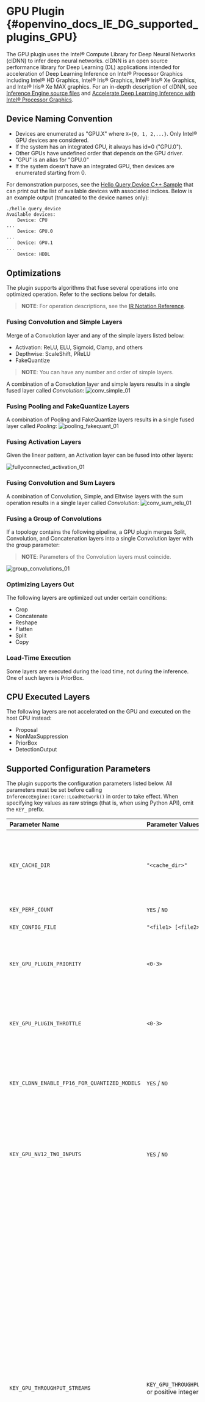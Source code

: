 GPU Plugin {#openvino_docs_IE_DG_supported_plugins_GPU}
=======

The GPU plugin uses the Intel® Compute Library for Deep Neural Networks (clDNN) to infer deep neural networks.
clDNN is an open source performance library for Deep Learning (DL) applications intended for acceleration of Deep Learning Inference on Intel® Processor Graphics including Intel® HD Graphics, Intel® Iris® Graphics, Intel® Iris® Xe Graphics, and Intel® Iris® Xe MAX graphics.
For an in-depth description of clDNN, see [Inference Engine source files](https://github.com/openvinotoolkit/openvino/tree/master/inference-engine/src/cldnn_engine) and [Accelerate Deep Learning Inference with Intel® Processor Graphics](https://software.intel.com/en-us/articles/accelerating-deep-learning-inference-with-intel-processor-graphics).

## Device Naming Convention
* Devices are enumerated as "GPU.X" where `X={0, 1, 2,...}`. Only Intel® GPU devices are considered.
* If the system has an integrated GPU, it always has id=0 ("GPU.0").
* Other GPUs have undefined order that depends on the GPU driver.
* "GPU" is an alias for "GPU.0"
* If the system doesn't have an integrated GPU, then devices are enumerated starting from 0.

For demonstration purposes, see the [Hello Query Device C++ Sample](../../../inference-engine/samples/hello_query_device/README.md) that can print out the list of available devices with associated indices. Below is an example output (truncated to the device names only):

```sh
./hello_query_device
Available devices:
    Device: CPU
...
    Device: GPU.0
...
    Device: GPU.1
...
    Device: HDDL
```

## Optimizations

The plugin supports algorithms that fuse several operations into one optimized operation. Refer to the sections below for details.

> **NOTE**: For operation descriptions, see the [IR Notation Reference](../../ops/opset.md).

### Fusing Convolution and Simple Layers

Merge of a Convolution layer and any of the simple layers listed below:
- Activation: ReLU, ELU, Sigmoid, Clamp, and others
- Depthwise: ScaleShift, PReLU
- FakeQuantize

> **NOTE**: You can have any number and order of simple layers.

A combination of a Convolution layer and simple layers results in a single fused layer called
*Convolution*:
![conv_simple_01]


### Fusing Pooling and FakeQuantize Layers

A combination of Pooling and FakeQuantize layers results in a single fused layer called *Pooling*:
![pooling_fakequant_01]

### Fusing Activation Layers

Given the linear pattern, an Activation layer can be fused into other layers:

![fullyconnected_activation_01]


### Fusing Convolution and Sum Layers

A combination of Convolution, Simple, and Eltwise layers with the sum operation results in a single layer called  *Convolution*:
![conv_sum_relu_01]

### Fusing a Group of Convolutions

If a topology contains the following pipeline, a GPU plugin merges Split, Convolution, and Concatenation layers  into a single Convolution layer with the group parameter:
> **NOTE**: Parameters of the Convolution layers must coincide.

![group_convolutions_01]

### Optimizing Layers Out

The following layers are optimized out under certain conditions:
  * Crop
  * Concatenate
  * Reshape
  * Flatten
  * Split
  * Copy

### Load-Time Execution

Some layers are executed during the load time, not during the inference. One of such layers is PriorBox.


## CPU Executed Layers

The following layers are not accelerated on the GPU and executed on the host CPU instead:
* Proposal
* NonMaxSuppression
* PriorBox
* DetectionOutput

## Supported Configuration Parameters

The plugin supports the configuration parameters listed below.
All parameters must be set before calling <code>InferenceEngine::Core::LoadNetwork()</code> in order to take effect.
When specifying key values as raw strings (that is, when using Python API), omit the `KEY_` prefix.

| Parameter Name                    | Parameter Values                                          | Default      | Description                                                              |
| :---------------------------------| :---------------------------------------------------------| :-----------| :------------------------------------------------------------------------|
| `KEY_CACHE_DIR`      | `"<cache_dir>"`                    | `""`              | Specifies a directory where compiled OCL binaries can be cached. First model loading generates the cache, and all subsequent LoadNetwork calls use precompiled kernels which significantly improves load time. If empty - caching is disabled             |
| `KEY_PERF_COUNT`      | `YES` / `NO`                    | `NO`              | Collect performance counters during inference             |
| `KEY_CONFIG_FILE`     | `"<file1> [<file2> ...]"`         | `""`              | Load custom layer configuration files                     |
| `KEY_GPU_PLUGIN_PRIORITY` | `<0-3>`                       | `0`               | OpenCL queue priority (before usage, make sure your OpenCL driver supports appropriate extension)<br> Higher value means higher priority for OpenCL queue. 0 disables the setting. |
| `KEY_GPU_PLUGIN_THROTTLE` | `<0-3>`                       | `0`               | OpenCL queue throttling (before usage, make sure your OpenCL driver supports appropriate extension)<br> Lower value means lower driver thread priority and longer sleep time for it. 0 disables the setting. |
| `KEY_CLDNN_ENABLE_FP16_FOR_QUANTIZED_MODELS` | `YES` / `NO`                       | `YES`               | Allows using FP16+INT8 mixed precision mode, so non-quantized parts of a model will be executed in FP16 precision for FP16 IR. Does not affect quantized FP32 IRs |
| `KEY_GPU_NV12_TWO_INPUTS` | `YES` / `NO`                       | `NO`               | Controls preprocessing logic for nv12 input. If it's set to YES, then device graph will expect that user will set biplanar nv12 blob as input wich will be directly passed to device execution graph. Otherwise, preprocessing via GAPI is used to convert NV12->BGR, thus GPU graph have to expect single input |
| `KEY_GPU_THROUGHPUT_STREAMS`  | `KEY_GPU_THROUGHPUT_AUTO`, or positive integer| 1 | Specifies a number of GPU "execution" streams for the throughput mode (upper bound for a number of inference requests that can be executed simultaneously).<br>This option is can be used to decrease GPU stall time by providing more effective load from several streams. Increasing the number of streams usually is more effective for smaller topologies or smaller input sizes. Note that your application should provide enough parallel slack (e.g. running many inference requests) to leverage full GPU bandwidth. Additional streams consume several times more GPU memory, so make sure the system has enough memory available to suit parallel stream execution. Multiple streams might also put additional load on CPU. If CPU load increases, it can be regulated by setting an appropriate `KEY_GPU_PLUGIN_THROTTLE` option value (see above). If your target system has relatively weak CPU, keep throttling low. <br>The default value is 1, which implies latency-oriented behavior.<br>`KEY_GPU_THROUGHPUT_AUTO` creates bare minimum of streams to improve the performance; this is the most portable option if you are not sure how many resources your target machine has (and what would be the optimal number of streams). <br> A positive integer value creates the requested number of streams. |
| `KEY_EXCLUSIVE_ASYNC_REQUESTS` | `YES` / `NO`                | `NO`              | Forces async requests (also from different executable networks) to execute serially.|
| `KEY_GPU_MAX_NUM_THREADS` | `integer value` | `maximum # of HW threads available in host environment` |  Specifies the number of CPU threads that can be used for GPU engine, e.g, JIT compilation of GPU kernels or cpu kernel processing within GPU plugin. The default value is set as the number of maximum available threads in host environment to minimize the time for LoadNetwork, where the GPU kernel build time occupies a large portion. Note that if the specified value is larger than the maximum available # of threads or less than zero, it is set as maximum available # of threads. It can be specified with a smaller number than the available HW threads according to the usage scenario, e.g., when the user wants to assign more CPU threads while GPU plugin is running. Note that setting this value with lower number will affect not only the network loading time but also the cpu layers of GPU networks that are optimized with multi-threading. |
| `KEY_GPU_ENABLE_LOOP_UNROLLING` | `YES` / `NO`             | `YES`             | Enables recurrent layers such as TensorIterator or Loop with fixed iteration count to be unrolled. It is turned on by default. Turning this key on will achieve better inference performance for loops with not too many iteration counts (less than 16, as a rule of thumb). Turning this key off will achieve better performance for both graph loading time and inference time with many iteration counts (greater than 16). Note that turning this key on will increase the graph loading time in proportion to the iteration counts. Thus, this key should be turned off if graph loading time is considered to be most important target to optimize. |
| `KEY_CLDNN_PLUGIN_PRIORITY` | `<0-3>`                       | `0`               | OpenCL queue priority (before usage, make sure your OpenCL driver supports appropriate extension)<br> Higher value means higher priority for OpenCL queue. 0 disables the setting. **Deprecated**. Please use KEY_GPU_PLUGIN_PRIORITY |
| `KEY_CLDNN_PLUGIN_THROTTLE` | `<0-3>`                       | `0`               | OpenCL queue throttling (before usage, make sure your OpenCL driver supports appropriate extension)<br> Lower value means lower driver thread priority and longer sleep time for it. 0 disables the setting. **Deprecated**. Please use KEY_GPU_PLUGIN_THROTTLE |
| `KEY_CLDNN_GRAPH_DUMPS_DIR` | `"<dump_dir>"`                       | `""`               | clDNN graph optimizer stages dump output directory (in GraphViz format) **Deprecated**. Will be removed in the next release                                     |
| `KEY_CLDNN_SOURCES_DUMPS_DIR` | `"<dump_dir>"`                       | `""`               | Final optimized clDNN OpenCL sources dump output directory. **Deprecated**. Will be removed in the next release                                   |
| `KEY_DUMP_KERNELS`    | `YES` / `NO`                    | `NO`              | Dump the final kernels used for custom layers. **Deprecated**. Will be removed in the next release             |
| `KEY_TUNING_MODE`     | `TUNING_DISABLED` <br /> `TUNING_CREATE` <br />  `TUNING_USE_EXISTING`            | `TUNING_DISABLED` | Disable inference kernel tuning     <br /> Create tuning file (expect much longer runtime)  <br />         Use an existing tuning file. **Deprecated**. Will be removed in the next release |
| `KEY_TUNING_FILE`     | `"<filename>"`                  | `""`              | Tuning file to create / use. **Deprecated**. Will be removed in the next release |

## GPU Context and Video Memory Sharing RemoteBlob API

See [RemoteBlob API of GPU Plugin](GPU_RemoteBlob_API.md)

## See Also
* [Supported Devices](Supported_Devices.md)

[conv_simple_01]: ../img/conv_simple_01.png
[pooling_fakequant_01]: ../img/pooling_fakequant_01.png
[fullyconnected_activation_01]: ../img/fullyconnected_activation_01.png
[group_convolutions_01]: ../img/group_convolutions_01.png
[conv_sum_relu_01]: ../img/conv_sum_relu_01.png
